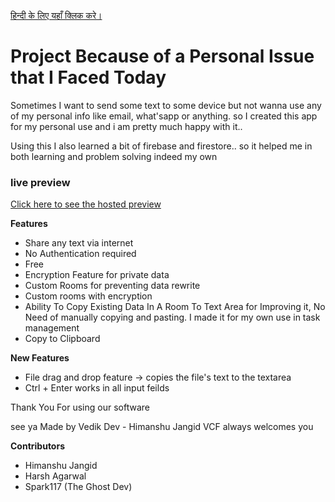 <a href="./readme-HN.md">हिन्दी के लिए यहाँ क्लिक करे।</a>
# Project Because of a Personal Issue that I Faced Today

Sometimes I want to send some text to some device but not wanna use any of my personal info like email, what'sapp or anything.
so I created this app for my personal use and i am pretty much happy with it.. 

Using this I also learned a bit of firebase and firestore.. 
so it helped me in both learning and problem solving indeed my own

### live preview 
<a href="https://somewebshit.web.app">Click here to see the hosted preview</a>

**Features**
- Share any text via internet 
- No Authentication required
- Free
- Encryption Feature for private data
- Custom Rooms for preventing data rewrite
- Custom rooms with encryption
- Ability To Copy Existing Data In A Room To Text Area for Improving it, No Need of manually copying and pasting. I made it for my own use in task management
- Copy to Clipboard


**New Features**
- File drag and drop feature -> copies the file's text to the textarea
- Ctrl + Enter works in all input feilds


Thank You For using our software 

see ya
Made by Vedik Dev - Himanshu Jangid
VCF always welcomes you

**Contributors**
- Himanshu Jangid
- Harsh Agarwal
- Spark117 (The Ghost Dev)
